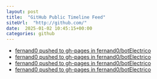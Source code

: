 ```yaml
---
layout: post
title:  "GitHub Public Timeline Feed"
siteUrl:  "http://github.com/"
date:  2025-01-02 10:45:15+00:00
categories: github
---
```

*  [fernand0 pushed to gh-pages in fernand0/botElectrico](https://github.com/fernand0/botElectrico/compare/4bf0141809...669cdbd521)
*  [fernand0 pushed to gh-pages in fernand0/botElectrico](https://github.com/fernand0/botElectrico/compare/f347747049...993ab60d48)
*  [fernand0 pushed to gh-pages in fernand0/botElectrico](https://github.com/fernand0/botElectrico/compare/f02ec38c1d...f347747049)
*  [fernand0 pushed to gh-pages in fernand0/botElectrico](https://github.com/fernand0/botElectrico/compare/75415cb38d...f02ec38c1d)
